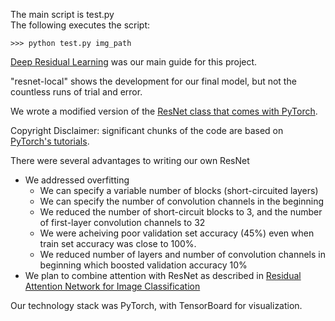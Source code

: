 The main script is test.py  
The following executes the script: 
```
>>> python test.py img_path
```

[Deep Residual Learning](https://arxiv.org/pdf/1512.03385.pdf) was our main guide for this project.  

"resnet-local" shows the development for our final model, but not the countless runs of trial and error.

We wrote a modified version of the [ResNet class that comes with PyTorch](https://github.com/pytorch/vision/blob/master/torchvision/models/resnet.py).  

Copyright Disclaimer: significant chunks of the code are based on [PyTorch's tutorials](https://pytorch.org/tutorials/).

There were several advantages to writing our own ResNet
* We addressed overfitting
    * We can specify a variable number of blocks (short-circuited layers)
    * We can specify the number of convolution channels in the beginning
    * We reduced the number of short-circuit blocks to 3, and the number of first-layer convolution channels to 32
    * We were acheiving poor validation set accuracy (45%) even when train set accuracy was close to 100%. 
    * We reduced number of layers and number of convolution channels in beginning which boosted validation accuracy 10%
* We plan to combine attention with ResNet as described in [Residual Attention Network for Image Classification](https://arxiv.org/abs/1704.06904)

Our technology stack was PyTorch, with TensorBoard for visualization.